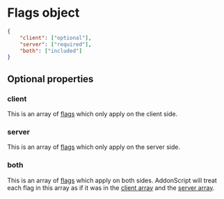 # Flags object

```json
{
    "client": ["optional"],
    "server": ["required"],
    "both": ["included"]
}
```

## Optional properties

### client

This is an array of [flags](../concepts/flags.md) which only apply on the client side.

### server

This is an array of [flags](../concepts/flags.md) which only apply on the server side. 

### both

This is an array of [flags](../concepts/flags.md) which apply on both sides. AddonScript will
treat each flag in this array as if it was in the [client array](#client) and the [server array](#server).